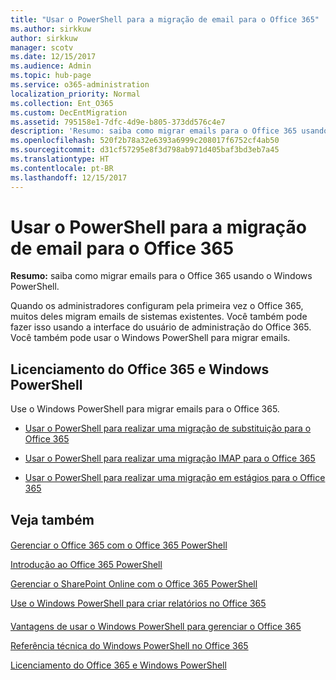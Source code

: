 ```yaml
---
title: "Usar o PowerShell para a migração de email para o Office 365"
ms.author: sirkkuw
author: sirkkuw
manager: scotv
ms.date: 12/15/2017
ms.audience: Admin
ms.topic: hub-page
ms.service: o365-administration
localization_priority: Normal
ms.collection: Ent_O365
ms.custom: DecEntMigration
ms.assetid: 795158e1-7dfc-4d9e-b805-373dd576c4e7
description: 'Resumo: saiba como migrar emails para o Office 365 usando o Windows PowerShell.'
ms.openlocfilehash: 520f2b78a32e6393a6999c208017f6752cf4ab50
ms.sourcegitcommit: d31cf57295e8f3d798ab971d405baf3bd3eb7a45
ms.translationtype: HT
ms.contentlocale: pt-BR
ms.lasthandoff: 12/15/2017
---
```

# <a name="use-powershell-for-email-migration-to-office-365"></a>Usar o PowerShell para a migração de email para o Office 365

 **Resumo:** saiba como migrar emails para o Office 365 usando o Windows PowerShell.
  
Quando os administradores configuram pela primeira vez o Office 365, muitos deles migram emails de sistemas existentes. Você também pode fazer isso usando a interface do usuário de administração do Office 365. Você também pode usar o Windows PowerShell para migrar emails.
  
## <a name="office-365-licensing-and-windows-powershell"></a>Licenciamento do Office 365 e Windows PowerShell

Use o Windows PowerShell para migrar emails para o Office 365. 
  
- [Usar o PowerShell para realizar uma migração de substituição para o Office 365](use-powershell-to-perform-a-cutover-migration-to-office-365.md)
    
- [Usar o PowerShell para realizar uma migração IMAP para o Office 365](use-powershell-to-perform-an-imap-migration-to-office-365.md)
    
- [Usar o PowerShell para realizar uma migração em estágios para o Office 365](use-powershell-to-perform-a-staged-migration-to-office-365.md)
    
## <a name="see-also"></a>Veja também

#### 

[Gerenciar o Office 365 com o Office 365 PowerShell](manage-office-365-with-office-365-powershell.md)
  
[Introdução ao Office 365 PowerShell](getting-started-with-office-365-powershell.md)
  
[Gerenciar o SharePoint Online com o Office 365 PowerShell](manage-sharepoint-online-with-office-365-powershell.md)
  
[Use o Windows PowerShell para criar relatórios no Office 365](use-windows-powershell-to-create-reports-in-office-365.md)
#### 

[Vantagens de usar o Windows PowerShell para gerenciar o Office 365]((http://technet.microsoft.com/library/15144a50-453e-4cd5-befd-bc6736697967.aspx))
  
[Referência técnica do Windows PowerShell no Office 365]((http://technet.microsoft.com/library/10d5c66a-7579-4319-aaa5-7a5e21d49cea.aspx))
  
[Licenciamento do Office 365 e Windows PowerShell]((http://technet.microsoft.com/library/6ca0e430-f7ba-4184-becf-14c6c5c8dde5.aspx))

